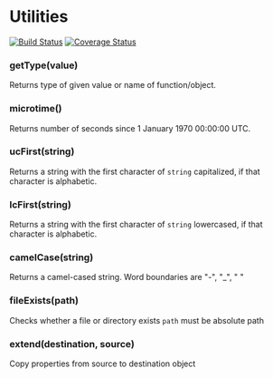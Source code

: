 # Utilities
[![Build Status](https://travis-ci.org/ponury-kostek/utils.svg)](https://travis-ci.org/ponury-kostek/utils)
[![Coverage Status](https://coveralls.io/repos/ponury-kostek/utils/badge.svg?branch=master&service=github)](https://coveralls.io/github/ponury-kostek/utils?branch=master)
### getType(value)
Returns type of given value or name of function/object.
### microtime()
Returns number of seconds since 1 January 1970 00:00:00 UTC.
### ucFirst(string)
Returns a string with the first character of ```string``` capitalized, if that character is alphabetic.
### lcFirst(string)
Returns a string with the first character of ```string``` lowercased, if that character is alphabetic.
### camelCase(string)
Returns a camel-cased string. Word boundaries are "-", "_", " "
### fileExists(path)
Checks whether a file or directory exists
```path``` must be absolute path
### extend(destination, source)
Copy properties from source to destination object
